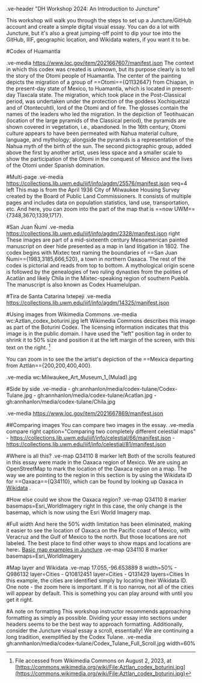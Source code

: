 .ve-header "DH Workshop 2024: An Introduction to Juncture"

This workshop will walk you through the steps to set up a Juncture/GitHub account and create a simple digital visual essay. You can do a lot with Juncture, but it's also a great jumping-off point to dip your toe into the GitHub, IIIF, geographic location, and Wikidata waters, if you want it to be. 

#Codex of Huamantla

.ve-media https://www.loc.gov/item/2021667607/manifest.json
The context in which this codex was created is unknown, but its purpose clearly is to tell the story of the Otomi people of Huamantla. The center of the painting depicts the migration of a group of ==Otomi=={Q1132647} from Chiapan, in the present-day state of Mexico, to Huamantla, which is located in present-day Tlaxcala state. The migration, which took place in the Post-Classical period, was undertaken under the protection of the goddess Xochiquétzal and of Otontecuhtli, lord of the Otomi and of fire. The glosses contain the names of the leaders who led the migration. In the depiction of Teotihuacan (location of the large pyramids of the Classical period), the pyramids are shown covered in vegetation, i.e., abandoned. In the 16th century, Otomi culture appears to have been permeated with Nahua material culture, language, and mythology; alongside the pyramids is a representation of the Nahua myth of the birth of the sun. The second pictographic group, added above the first by another artist, uses less space and a smaller scale to show the participation of the Otomi in the conquest of Mexico and the lives of the Otomi under Spanish domination.

#Multi-page
.ve-media https://collections.lib.uwm.edu/iiif/info/agdm/25576/manifest.json seq=4 left
This map is from the April 1936 City of Milwaukee Housing Survey created by the Board of Public Land Commissioners. It consists of multiple pages and includes data on population statistics, land use, transportation, etc. And here, you can zoom into the part of the map that is ==now UWM=={7348,3670,1339,1717}. 

#San Juan Ñumí
.ve-media https://collections.lib.uwm.edu/iiif/info/agdm/2328/manifest.json right
These images are part of a mid-sixteenth century Mesoamerican painted manuscript on deer hide presented as a map in land litigation in 1802. The codex begins with Mixtec text naming the boundaries of ==San Juan Ñumí=={1983,3185,666,520}, a town in northern Oaxaca. The rest of the codex is pictorial and reads from top to bottom. A mythological origin scene is followed by the genealogies of two ruling dynasties from the polities of Acatlán and likely Chila in the Mixtec-speaking region of southern Puebla. The manuscript is also known as Codex Huamelulpan.

#Tira de Santa Catarina Ixtepeji
.ve-media https://collections.lib.uwm.edu/iiif/info/agdm/14325/manifest.json


#Using images from Wikimedia Commons
.ve-media wc:Aztlan_codex_boturini.jpg left
Wikimedia Commons describes this image as part of the Boturini Codex. The licensing information indicates that this image is in the public domain. I have used the "left" position tag in order to shrink it to 50% size and position it at the left margin of the screen, with this text on the right. [^1]

You can zoom in to see the the artist's depiction of the ==Mexica departing from Aztlán=={200,200,400,400}.

.ve-media wc:Milwaukee_Art_Museum_1_(Mulad).jpg

#Side by side
.ve-media 
    - gh:annhanlon/media/codex-tulane/Codex-Tulane.jpg
    - gh:annhanlon/media/codex-tulane/Acatlan.jpg
    - gh:annhanlon/media/codex-tulane/Chila.jpg

.ve-media https://www.loc.gov/item/2021667869/manifest.json

##Comparing images
You can compare two images in the essay. 
.ve-media compare right caption="Comparing two completely different celestial maps"
    - https://collections.lib.uwm.edu/iiif/info/celestial/66/manifest.json
    - https://collections.lib.uwm.edu/iiif/info/celestial/81/manifest.json


#Where is all this?
.ve-map Q34110 8 marker left
Both of the scrolls featured in this essay were made in the Oaxaca region of Mexico. We are using an OpenStreetMap to mark the location of the Oaxaca region on a map. The way we are pointing to the region in this section is by using the Wikidata ID for ==Oaxaca=={Q34110}, which can be found by looking up Oaxaca in [Wikidata](https://www.wikidata.org/) . 

#How else could we show the Oaxaca region?
.ve-map  Q34110 8 marker basemaps=Esri_WorldImagery right
In this case, the only change is the basemap, which is now using the Esri World Imagery map.

#Full width
And here the 50% width limitation has been eliminated, making it easier to see the location of Oaxaca on the Pacific coast of Mexico, with Veracruz and the Gulf of Mexico to the north. But those locations are not labeled. The best place to find other ways to show maps and locations are here:. [Basic map examples in Juncture](https://www.juncture-digital.org/components/map?id=basic-map-examples)
.ve-map  Q34110 8 marker basemaps=Esri_WorldImagery 

#Map layer and Wikidata
.ve-map 17.055,-96.653889 8 width=50% 
    - Q986132 layer=Cities
    - Q10812451 layer=Cities
    - Q131429 layers=Cities
In this example, the cities are identified simply by locating their Wikidata ID. One note - the zoom here is important. If it is too narrow, not all of the cities will appear by default. This is something you can play around with until you get it right.     

[^1]: File accessed from Wikimedia Commons on August 2, 2023, at [https://commons.wikimedia.org/wiki/File:Aztlan_codex_boturini.jpg](https://commons.wikimedia.org/wiki/File:Aztlan_codex_boturini.jpg)

#A note on formatting
This workshop instructor recommends approaching formatting as simply as possible. Dividing your essay into sections under headers seems to be the best way to approach formatting. Additionally, consider the Juncture visual essay a scroll, essentially! We are continuing a long tradition, exemplified by the Codex Tulane.
.ve-media gh:annhanlon/media/codex-tulane/Codex_Tulane_Full_Scroll.jpg width=60%


